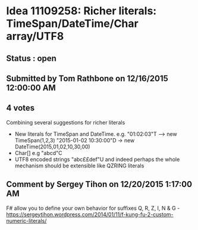 # Idea 11109258: Richer literals: TimeSpan/DateTime/Char array/UTF8 #

## Status : open

## Submitted by Tom Rathbone on 12/16/2015 12:00:00 AM

## 4 votes

Combining several suggestions for richer literals
- New literals for TimeSpan and DateTime. e.g.
"01:02:03"T --> new TimeSpan(1,2,3)
"2015-01-02 10:30:00"D -> new DateTime(2015,01,02,10,30,00)
- Char[] e.g
"abcd"C
- UTF8 encoded strings "abc££def"U
and indeed perhaps the whole mechanism should be extensible like QZRING literals


## Comment by Sergey Tihon on 12/20/2015 1:17:00 AM

F# allow you to define your own behavior for suffixes Q, R, Z, I, N & G - https://sergeytihon.wordpress.com/2014/01/11/f-kung-fu-2-custom-numeric-literals/
